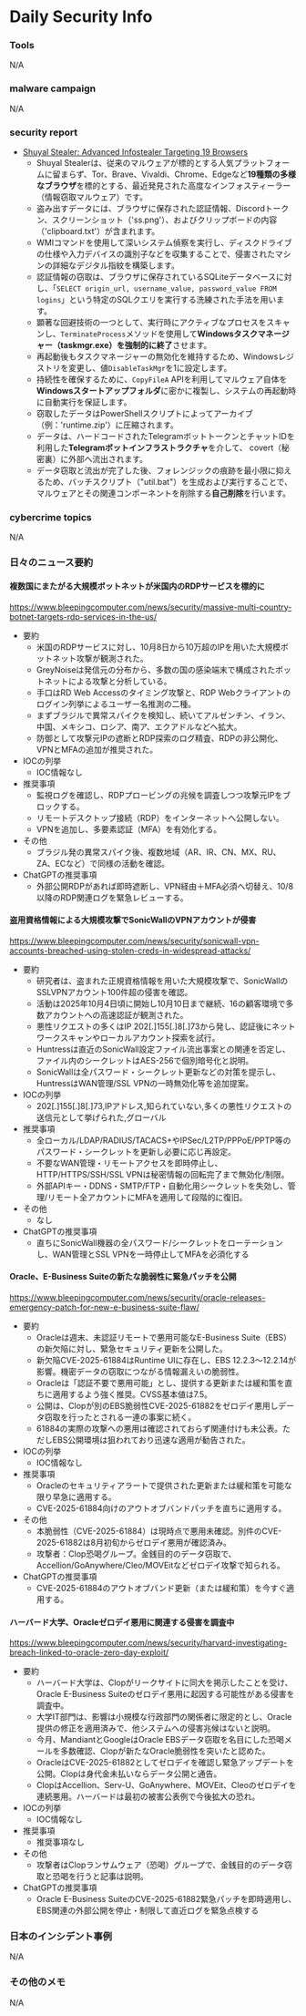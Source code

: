 # Daily Security Info

### Tools
N/A

### malware campaign
N/A

### security report
- [Shuyal Stealer: Advanced Infostealer Targeting 19 Browsers](https://www.pointwild.com/threat-intelligence/shuyal-stealer-advanced-infostealer-targeting-19-browsers)
    - Shuyal Stealerは、従来のマルウェアが標的とする人気プラットフォームに留まらず、Tor、Brave、Vivaldi、Chrome、Edgeなど**19種類の多様なブラウザ**を標的とする、最近発見された高度なインフォスティーラー（情報窃取マルウェア）です。
    - 盗み出すデータには、ブラウザに保存された認証情報、Discordトークン、スクリーンショット（'ss.png'）、およびクリップボードの内容（'clipboard.txt'）が含まれます。
    - WMIコマンドを使用して深いシステム偵察を実行し、ディスクドライブの仕様や入力デバイスの識別子などを収集することで、侵害されたマシンの詳細なデジタル指紋を構築します。
    - 認証情報の窃取は、ブラウザに保存されているSQLiteデータベースに対し、「`SELECT origin_url, username_value, password_value FROM logins`」という特定のSQLクエリを実行する洗練された手法を用います。
    - 顕著な回避技術の一つとして、実行時にアクティブなプロセスをスキャンし、`TerminateProcess`メソッドを使用して**Windowsタスクマネージャー（taskmgr.exe）を強制的に終了**させます。
    - 再起動後もタスクマネージャーの無効化を維持するため、Windowsレジストリを変更し、値`DisableTaskMgr`を1に設定します。
    - 持続性を確保するために、`CopyFileA` APIを利用してマルウェア自体を**Windowsスタートアップフォルダ**に密かに複製し、システムの再起動時に自動実行を保証します。
    - 窃取したデータはPowerShellスクリプトによってアーカイブ（例：'runtime.zip'）に圧縮されます。
    - データは、ハードコードされたTelegramボットトークンとチャットIDを利用した**Telegramボットインフラストラクチャ**を介して、 covert（秘密裏）に外部へ流出されます。
    - データ窃取と流出が完了した後、フォレンジックの痕跡を最小限に抑えるため、バッチスクリプト（"util.bat"）を生成および実行することで、マルウェアとその関連コンポーネントを削除する**自己削除**を行います。

### cybercrime topics
N/A

### 日々のニュース要約

#### 複数国にまたがる大規模ボットネットが米国内のRDPサービスを標的に
https://www.bleepingcomputer.com/news/security/massive-multi-country-botnet-targets-rdp-services-in-the-us/

- 要約
    - 米国のRDPサービスに対し、10月8日から10万超のIPを用いた大規模ボットネット攻撃が観測された。
    - GreyNoiseは発信元の分布から、多数の国の感染端末で構成されたボットネットによる攻撃と分析している。
    - 手口はRD Web Accessのタイミング攻撃と、RDP Webクライアントのログイン列挙によるユーザー名推測の二種。
    - まずブラジルで異常スパイクを検知し、続いてアルゼンチン、イラン、中国、メキシコ、ロシア、南ア、エクアドルなどへ拡大。
    - 防御として攻撃元IPの遮断とRDP探索のログ精査、RDPの非公開化、VPNとMFAの追加が推奨された。
- IOCの列挙
    - IOC情報なし
- 推奨事項
    - 監視ログを確認し、RDPプロービングの兆候を調査しつつ攻撃元IPをブロックする。
    - リモートデスクトップ接続（RDP）をインターネットへ公開しない。
    - VPNを追加し、多要素認証（MFA）を有効化する。
- その他
    - ブラジル発の異常スパイク後、複数地域（AR、IR、CN、MX、RU、ZA、ECなど）で同様の活動を確認。
- ChatGPTの推奨事項
    - 外部公開RDPがあれば即時遮断し、VPN経由＋MFA必須へ切替え、10/8以降のRDP関連ログを緊急レビューする。

#### 盗用資格情報による大規模攻撃でSonicWallのVPNアカウントが侵害
https://www.bleepingcomputer.com/news/security/sonicwall-vpn-accounts-breached-using-stolen-creds-in-widespread-attacks/

- 要約
    - 研究者は、盗まれた正規資格情報を用いた大規模攻撃で、SonicWallのSSLVPNアカウント100件超の侵害を確認。
    - 活動は2025年10月4日頃に開始し10月10日まで継続、16の顧客環境で多数アカウントへの高速認証が観測された。
    - 悪性リクエストの多くはIP 202[.]155[.]8[.]73から発し、認証後にネットワークスキャンやローカルアカウント探索を試行。
    - Huntressは直近のSonicWall設定ファイル流出事案との関連を否定し、ファイル内のシークレットはAES-256で個別暗号化と説明。
    - SonicWallは全パスワード・シークレット更新などの対策を提示し、HuntressはWAN管理/SSL VPNの一時無効化等を追加提案。
- IOCの列挙
    - 202[.]155[.]8[.]73,IPアドレス,知られていない,多くの悪性リクエストの送信元として挙げられた,グローバル
- 推奨事項
    - 全ローカル/LDAP/RADIUS/TACACS+やIPSec/L2TP/PPPoE/PPTP等のパスワード・シークレットを更新し必要に応じ再設定。
    - 不要なWAN管理・リモートアクセスを即時停止し、HTTP/HTTPS/SSH/SSL VPNは秘密情報の回転完了まで無効化/制限。
    - 外部APIキー・DDNS・SMTP/FTP・自動化用シークレットを失効し、管理/リモート全アカウントにMFAを適用して段階的に復旧。
- その他
    - なし
- ChatGPTの推奨事項
    - 直ちにSonicWall機器の全パスワード/シークレットをローテーションし、WAN管理とSSL VPNを一時停止してMFAを必須化する

#### Oracle、E-Business Suiteの新たな脆弱性に緊急パッチを公開
https://www.bleepingcomputer.com/news/security/oracle-releases-emergency-patch-for-new-e-business-suite-flaw/

- 要約
    - Oracleは週末、未認証リモートで悪用可能なE-Business Suite（EBS）の新欠陥に対し、緊急セキュリティ更新を公開した。
    - 新欠陥CVE-2025-61884はRuntime UIに存在し、EBS 12.2.3～12.2.14が影響。機密データの窃取につながる情報漏えいの脆弱性。
    - Oracleは「認証不要で悪用可能」とし、提供する更新または緩和策を直ちに適用するよう強く推奨。CVSS基本値は7.5。
    - 公開は、Clopが別のEBS脆弱性CVE-2025-61882をゼロデイ悪用しデータ窃取を行ったとされる一連の事案に続く。
    - 61884の実際の攻撃への悪用は確認されておらず関連付けも未公表。ただしEBS公開環境は狙われており迅速な適用が勧告された。
- IOCの列挙
    - IOC情報なし
- 推奨事項
    - Oracleのセキュリティアラートで提供された更新または緩和策を可能な限り早急に適用する。
    - CVE-2025-61884向けのアウトオブバンドパッチを直ちに適用する。
- その他
    - 本脆弱性（CVE-2025-61884）は現時点で悪用未確認。別件のCVE-2025-61882は8月初旬からゼロデイ悪用が確認済み。
    - 攻撃者：Clop恐喝グループ。金銭目的のデータ窃取で、Accellion/GoAnywhere/Cleo/MOVEitなどゼロデイ攻撃で知られる。
- ChatGPTの推奨事項
    - CVE-2025-61884のアウトオブバンド更新（または緩和策）を今すぐ適用する。

#### ハーバード大学、Oracleゼロデイ悪用に関連する侵害を調査中
https://www.bleepingcomputer.com/news/security/harvard-investigating-breach-linked-to-oracle-zero-day-exploit/

- 要約
    - ハーバード大学は、Clopがリークサイトに同大を掲示したことを受け、Oracle E-Business Suiteのゼロデイ悪用に起因する可能性がある侵害を調査中。
    - 大学IT部門は、影響は小規模な行政部門の関係者に限定的とし、Oracle提供の修正を適用済みで、他システムへの侵害兆候はないと説明。
    - 今月、MandiantとGoogleはOracle EBSデータ窃取を名目にした恐喝メールを多数確認、Clopが新たなOracle脆弱性を突いたと認めた。
    - OracleはCVE-2025-61882としてゼロデイを確認し緊急アップデートを公開。Clopは身代金未払いならデータ公開と通告。
    - ClopはAccellion、Serv-U、GoAnywhere、MOVEit、Cleoのゼロデイを連続悪用。ハーバードは最初の被害公表例で今後拡大の恐れ。
- IOCの列挙
    - IOC情報なし
- 推奨事項
    - 推奨事項なし
- その他
    - 攻撃者はClopランサムウェア（恐喝）グループで、金銭目的のデータ窃取と恐喝を行うと記事は説明。
- ChatGPTの推奨事項
    - Oracle E-Business SuiteのCVE-2025-61882緊急パッチを即時適用し、EBS関連の外部公開を停止・制限して直近ログを緊急点検する

### 日本のインシデント事例
N/A

### その他のメモ
N/A